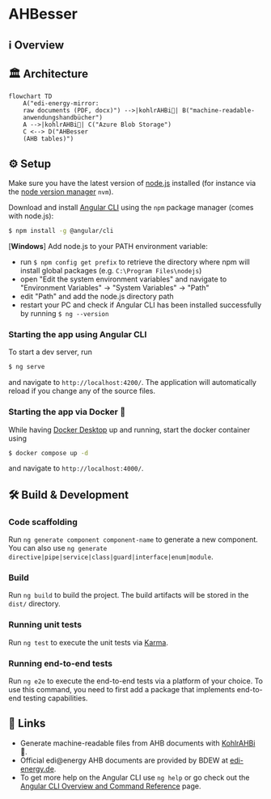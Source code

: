 # AHBesser

## ℹ️ Overview

## 🏛 Architecture

```mermaid
flowchart TD
    A("edi-energy-mirror:
    raw documents (PDF, docx)") -->|kohlrAHBi🥬| B("machine-readable-
    anwendungshandbücher")
    A -->|kohlrAHBi🥬| C("Azure Blob Storage")
    C <--> D("AHBesser
    (AHB tables)")
```

## ⚙️ Setup

Make sure you have the latest version of [node.js](https://nodejs.org/en) installed (for instance via the [node version manager](https://github.com/nvm-sh/nvm) `nvm`).

Download and install [Angular CLI](https://v17.angular.io/cli) using the `npm` package manager (comes with node.js):

```bash
$ npm install -g @angular/cli
```

[**Windows**] Add node.js to your PATH environment variable:

- run `$ npm config get prefix` to retrieve the directory where npm will install global packages (e.g. `C:\Program Files\nodejs`)
- open "Edit the system environment variables" and navigate to "Environment Variables" -> "System Variables" -> "Path"
- edit "Path" and add the node.js directory path
- restart your PC and check if Angular CLI has been installed successfully by running `$ ng --version`

### Starting the app using Angular CLI

To start a dev server, run

```bash
$ ng serve
```

and navigate to `http://localhost:4200/`. The application will automatically reload if you change any of the source files.

### Starting the app via Docker 🐋

While having [Docker Desktop](https://www.docker.com/products/docker-desktop/) up and running, start the docker container using

```bash
$ docker compose up -d
```

and navigate to `http://localhost:4000/`.

## 🛠️ Build & Development

### Code scaffolding

Run `ng generate component component-name` to generate a new component. You can also use `ng generate directive|pipe|service|class|guard|interface|enum|module`.

### Build

Run `ng build` to build the project. The build artifacts will be stored in the `dist/` directory.

### Running unit tests

Run `ng test` to execute the unit tests via [Karma](https://karma-runner.github.io).

### Running end-to-end tests

Run `ng e2e` to execute the end-to-end tests via a platform of your choice. To use this command, you need to first add a package that implements end-to-end testing capabilities.

## 🔗 Links

- Generate machine-readable files from AHB documents with [KohlrAHBi](https://github.com/Hochfrequenz/kohlrahbi) 🥬.
- Official edi@energy AHB documents are provided by BDEW at [edi-energy.de](https://www.edi-energy.de/index.php?id=38).
- To get more help on the Angular CLI use `ng help` or go check out the [Angular CLI Overview and Command Reference](https://angular.io/cli) page.
